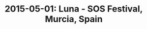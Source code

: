 ---
layout: show
title: '2015-05-01: Luna - SOS Festival, Murcia, Spain'
name: 2015-05-01-luna-sos-festival-murcia-spain
artist-name: 'Luna'
show-venue: 'SOS Festival, Murcia, Spain'
show-setlist: 
show-date: 2015-05-01
show-radio: 
show-lastfm: 
show-cancelled: 
performers: [
  "Dean Wareham - guitar/vocals",
  "Sean Eden - guitar/vocals",
  "Lee Wall - drums",
  "Britta Phillips - bass/vocals"
  ]
facebook-event-url: 
show-poster-url: 
show-ticket-url: 
show-venue-website: 
show-additional: 
---